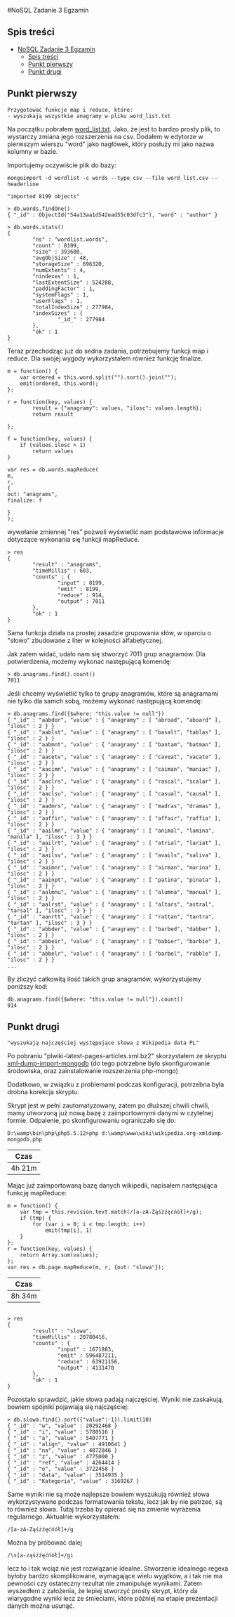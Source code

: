 #NoSQL Zadanie 3 Egzamin

## Spis treści
- [NoSQL Zadanie 3 Egzamin](#nosql-zadanie-3-egzamin)
    - [Spis treści](#spis-treści)
    - [Punkt pierwszy](#punkt-pierwszy)
    - [Punkt drugi](#punkt-drugi)

## Punkt pierwszy
```
Przygotować funkcje map i reduce, które:
- wyszukają wszystkie anagramy w pliku word_list.txt
```

Na początku pobrałem [word_list.txt](http://wbzyl.inf.ug.edu.pl/nosql/doc/data/word_list.txt). Jako, że jest to bardzo prosty plik, to wystarczy zmiana jego rozszerzenia na csv. Dodałem w edytorze w pierwszym wierszu "word" jako nagłówek, który posłuży mi jako nazwa kolumny w bazie.

Importujemy oczywiście plik do bazy:
```
mongoimport -d wordlist -c words --type csv --file word_list.csv --headerline
```

```
"imported 8199 objects"

> db.words.findOne()
{ "_id" : ObjectId("54a13aa1d542ead55c03dfc3"), "word" : "author" }

> db.words.stats()
{
        "ns" : "wordlist.words",
        "count" : 8199,
        "size" : 393600,
        "avgObjSize" : 48,
        "storageSize" : 696320,
        "numExtents" : 4,
        "nindexes" : 1,
        "lastExtentSize" : 524288,
        "paddingFactor" : 1,
        "systemFlags" : 1,
        "userFlags" : 1,
        "totalIndexSize" : 277984,
        "indexSizes" : {
                "_id_" : 277984
        },
        "ok" : 1
}
```

Teraz przechodząc już do sedna zadania, potrzebujemy funkcji map i reduce. Dla swojej wygody wykorzystałem również funkcję finalize.

```
m = function() {
	var ordered = this.word.split("").sort().join("");
	emit(ordered, this.word);
};

r = function(key, values) {
		result = {"anagramy": values, "ilosc": values.length};
		return result

};

f = function(key, values) {
	if (values.ilosc > 1) 
		return values
}

var res = db.words.mapReduce(
m, 
r, 
{
out: "anagrams", 
finalize: f

}
);
```

wywołanie zmiennej "res" pozwoli wyświetlić nam podstawowe informacje dotyczące wykonania się funkcji mapReduce. 

```
> res
{
        "result" : "anagrams",
        "timeMillis" : 603,
        "counts" : { 
                "input" : 8199,
                "emit" : 8199,
                "reduce" : 914,
                "output" : 7011
        },
        "ok" : 1
}
```

Sama funkcja działa na prostej zasadzie grupowania słów, w oparciu o "słowo" zbudowane z liter w kolejności alfabetycznej. 

Jak zatem widać, udało nam się stworzyć 7011 grup anagramów. Dla potwierdzenia, możemy wykonać następującą komendę:

```
> db.anagrams.find().count()
7011
```

Jeśli chcemy wyświetlić tylko te grupy anagramów, które są anagramami nie tylko dla samch sobą, możemy wykonać następującą komendę:

```
> db.anagrams.find({$where: "this.value != null"})
{ "_id" : "aabdor", "value" : { "anagramy" : [ "abroad", "aboard" ], "ilosc" : 2 } }
{ "_id" : "aablst", "value" : { "anagramy" : [ "basalt", "tablas" ], "ilosc" : 2 } }
{ "_id" : "aabmnt", "value" : { "anagramy" : [ "bantam", "batman" ], "ilosc" : 2 } }
{ "_id" : "aacetv", "value" : { "anagramy" : [ "caveat", "vacate" ], "ilosc" : 2 } }
{ "_id" : "aacimn", "value" : { "anagramy" : [ "caiman", "maniac" ], "ilosc" : 2 } }
{ "_id" : "aaclrs", "value" : { "anagramy" : [ "rascal", "scalar" ], "ilosc" : 2 } }
{ "_id" : "aaclsu", "value" : { "anagramy" : [ "casual", "causal" ], "ilosc" : 2 } }
{ "_id" : "aadmrs", "value" : { "anagramy" : [ "madras", "dramas" ], "ilosc" : 2 } }
{ "_id" : "aaffir", "value" : { "anagramy" : [ "affair", "raffia" ], "ilosc" : 2 } }
{ "_id" : "aailmn", "value" : { "anagramy" : [ "animal", "lamina", "manila" ], "ilosc" : 3 } }
{ "_id" : "aailrt", "value" : { "anagramy" : [ "atrial", "lariat" ], "ilosc" : 2 } }
{ "_id" : "aailsv", "value" : { "anagramy" : [ "avails", "saliva" ], "ilosc" : 2 } }
{ "_id" : "aaimnr", "value" : { "anagramy" : [ "airman", "marina" ], "ilosc" : 2 } }
{ "_id" : "aainpt", "value" : { "anagramy" : [ "patina", "pinata" ], "ilosc" : 2 } }
{ "_id" : "aalmnu", "value" : { "anagramy" : [ "alumna", "manual" ], "ilosc" : 2 } }
{ "_id" : "aalrst", "value" : { "anagramy" : [ "altars", "astral", "tarsal" ], "ilosc" : 3 } }
{ "_id" : "aanrtt", "value" : { "anagramy" : [ "rattan", "tantra", "tartan" ], "ilosc" : 3 } }
{ "_id" : "abbder", "value" : { "anagramy" : [ "barbed", "dabber" ], "ilosc" : 2 } }
{ "_id" : "abbeir", "value" : { "anagramy" : [ "babier", "barbie" ], "ilosc" : 2 } }
{ "_id" : "abbelr", "value" : { "anagramy" : [ "barbel", "rabble" ], "ilosc" : 2 } }
...
```

By zliczyć całkowitą ilość takich grup anagramów, wykorzystujemy poniższy kod:

```
db.anagrams.find({$where: "this.value != null"}).count()
914
```

## Punkt drugi

```
"wyszukają najczęściej występujące słowa z Wikipedia data PL"
```

Po pobraniu "plwiki-latest-pages-articles.xml.bz2" skorzystałem ze skryptu [xml-dump-import-mongodb](http://jameslinden.com/dataset/wikipedia.org/xml-dump-import-mongodb/) (do tego potrzebne było skonfigurowanie środowiska, oraz zainstalowanie rozszerzenia php-mongo)

Dodatkowo, w związku z problemami podczas konfiguracji, potrzebna była drobna korekcja skryptu.


Skrypt jest w pełni zautomatyzowany, zatem po dłuższej chwili chwili, mamy utworzoną już nową bazę z zaimportownymi danymi w czytelnej formie. Odpalenie, po skonfigurowaniu ograniczało się do:

```
D:\wamp\bin\php\php5.5.12>php d:\wamp\www\wiki\wikipedia.org-xmldump-mongodb.php
```
|Czas|
| ------------- |
|4h 21m|

Mając już zaimportowaną bazę danych wikipedii, napisałem następująca funkcję mapReduce:

```
m = function() {
	var tmp = this.revision.text.match(/[a-zA-Ząśżźęćńół]+/g);
	if (tmp) {
		for (var i = 0; i < tmp.length; i++)
			emit(tmp[i], 1)
	}
};
r = function(key, values) {
	return Array.sum(values);
};
var res = db.page.mapReduce(m, r, {out: "slowa"});
```

|Czas|
| ------------- |
|8h 34m|

```

> res
{
        "result" : "slowa",
        "timeMillis" : 20780416,
        "counts" : {
                "input" : 1671883,
                "emit" : 596487211,
                "reduce" : 63921156,
                "output" : 4131470
        },
        "ok" : 1
}
```

Pozostało sprawdzić, jakie słowa padają najczęściej. Wyniki nie zaskakują, bowiem spójniki pojawiają się najczęściej:

```
> db.slowa.find().sort({"value":-1}).limit(10)
{ "_id" : "w", "value" : 20292468 }
{ "_id" : "i", "value" : 5780516 }
{ "_id" : "a", "value" : 5407771 }
{ "_id" : "align", "value" : 4910641 }
{ "_id" : "na", "value" : 4872846 }
{ "_id" : "z", "value" : 4775000 }
{ "_id" : "ref", "value" : 4264414 }
{ "_id" : "o", "value" : 3722458 }
{ "_id" : "data", "value" : 3514935 }
{ "_id" : "Kategoria", "value" : 3169267 }
```

Same wyniki nie są może najlepsze bowiem wyszukują również słowa wykorzystywane podczas formatowania tekstu, lecz jak by nie patrzeć, są to również słowa. Tutaj trzeba by opierać się na zmienie wyrażenia regularnego. Aktualnie wykorzystałem:

```
/[a-zA-Ząśżźęćńół]+/g
```

Można by próbować dalej
```
/\s[a-ząśżźęćńół]+/gi
```
lecz to i tak wciąż nie jest rozwiązanie idealne. Stworzenie idealnego regexa byłoby bardzo skomplikowane, wymagające wielu wyjątków, a i tak nie ma pewności czy ostateczny rezultat nie zmanipuluje wynikami. Zatem wyszedłem z założenia, że lepiej stworzyć prosty skrypt, który da wiarygodne wyniki lecz ze śmieciami, które później na etapie prezentacji danych można usunąć.



